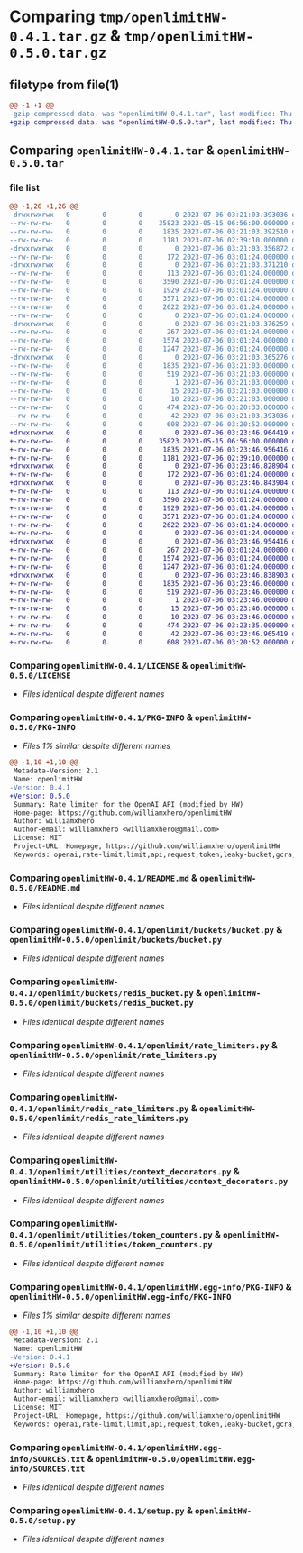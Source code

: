 # Comparing `tmp/openlimitHW-0.4.1.tar.gz` & `tmp/openlimitHW-0.5.0.tar.gz`

## filetype from file(1)

```diff
@@ -1 +1 @@
-gzip compressed data, was "openlimitHW-0.4.1.tar", last modified: Thu Jul  6 03:21:03 2023, max compression
+gzip compressed data, was "openlimitHW-0.5.0.tar", last modified: Thu Jul  6 03:23:46 2023, max compression
```

## Comparing `openlimitHW-0.4.1.tar` & `openlimitHW-0.5.0.tar`

### file list

```diff
@@ -1,26 +1,26 @@
-drwxrwxrwx   0        0        0        0 2023-07-06 03:21:03.393036 openlimitHW-0.4.1/
--rw-rw-rw-   0        0        0    35823 2023-05-15 06:56:00.000000 openlimitHW-0.4.1/LICENSE
--rw-rw-rw-   0        0        0     1835 2023-07-06 03:21:03.392510 openlimitHW-0.4.1/PKG-INFO
--rw-rw-rw-   0        0        0     1181 2023-07-06 02:39:10.000000 openlimitHW-0.4.1/README.md
-drwxrwxrwx   0        0        0        0 2023-07-06 03:21:03.356872 openlimitHW-0.4.1/openlimit/
--rw-rw-rw-   0        0        0      172 2023-07-06 03:01:24.000000 openlimitHW-0.4.1/openlimit/__init__.py
-drwxrwxrwx   0        0        0        0 2023-07-06 03:21:03.371210 openlimitHW-0.4.1/openlimit/buckets/
--rw-rw-rw-   0        0        0      113 2023-07-06 03:01:24.000000 openlimitHW-0.4.1/openlimit/buckets/__init__.py
--rw-rw-rw-   0        0        0     3590 2023-07-06 03:01:24.000000 openlimitHW-0.4.1/openlimit/buckets/bucket.py
--rw-rw-rw-   0        0        0     1929 2023-07-06 03:01:24.000000 openlimitHW-0.4.1/openlimit/buckets/redis_bucket.py
--rw-rw-rw-   0        0        0     3571 2023-07-06 03:01:24.000000 openlimitHW-0.4.1/openlimit/rate_limiters.py
--rw-rw-rw-   0        0        0     2622 2023-07-06 03:01:24.000000 openlimitHW-0.4.1/openlimit/redis_rate_limiters.py
--rw-rw-rw-   0        0        0        0 2023-07-06 03:01:24.000000 openlimitHW-0.4.1/openlimit/test.py
-drwxrwxrwx   0        0        0        0 2023-07-06 03:21:03.376259 openlimitHW-0.4.1/openlimit/utilities/
--rw-rw-rw-   0        0        0      267 2023-07-06 03:01:24.000000 openlimitHW-0.4.1/openlimit/utilities/__init__.py
--rw-rw-rw-   0        0        0     1574 2023-07-06 03:01:24.000000 openlimitHW-0.4.1/openlimit/utilities/context_decorators.py
--rw-rw-rw-   0        0        0     1247 2023-07-06 03:01:24.000000 openlimitHW-0.4.1/openlimit/utilities/token_counters.py
-drwxrwxrwx   0        0        0        0 2023-07-06 03:21:03.365276 openlimitHW-0.4.1/openlimitHW.egg-info/
--rw-rw-rw-   0        0        0     1835 2023-07-06 03:21:03.000000 openlimitHW-0.4.1/openlimitHW.egg-info/PKG-INFO
--rw-rw-rw-   0        0        0      519 2023-07-06 03:21:03.000000 openlimitHW-0.4.1/openlimitHW.egg-info/SOURCES.txt
--rw-rw-rw-   0        0        0        1 2023-07-06 03:21:03.000000 openlimitHW-0.4.1/openlimitHW.egg-info/dependency_links.txt
--rw-rw-rw-   0        0        0       15 2023-07-06 03:21:03.000000 openlimitHW-0.4.1/openlimitHW.egg-info/requires.txt
--rw-rw-rw-   0        0        0       10 2023-07-06 03:21:03.000000 openlimitHW-0.4.1/openlimitHW.egg-info/top_level.txt
--rw-rw-rw-   0        0        0      474 2023-07-06 03:20:33.000000 openlimitHW-0.4.1/pyproject.toml
--rw-rw-rw-   0        0        0       42 2023-07-06 03:21:03.393036 openlimitHW-0.4.1/setup.cfg
--rw-rw-rw-   0        0        0      608 2023-07-06 03:20:52.000000 openlimitHW-0.4.1/setup.py
+drwxrwxrwx   0        0        0        0 2023-07-06 03:23:46.964419 openlimitHW-0.5.0/
+-rw-rw-rw-   0        0        0    35823 2023-05-15 06:56:00.000000 openlimitHW-0.5.0/LICENSE
+-rw-rw-rw-   0        0        0     1835 2023-07-06 03:23:46.956416 openlimitHW-0.5.0/PKG-INFO
+-rw-rw-rw-   0        0        0     1181 2023-07-06 02:39:10.000000 openlimitHW-0.5.0/README.md
+drwxrwxrwx   0        0        0        0 2023-07-06 03:23:46.828904 openlimitHW-0.5.0/openlimit/
+-rw-rw-rw-   0        0        0      172 2023-07-06 03:01:24.000000 openlimitHW-0.5.0/openlimit/__init__.py
+drwxrwxrwx   0        0        0        0 2023-07-06 03:23:46.843904 openlimitHW-0.5.0/openlimit/buckets/
+-rw-rw-rw-   0        0        0      113 2023-07-06 03:01:24.000000 openlimitHW-0.5.0/openlimit/buckets/__init__.py
+-rw-rw-rw-   0        0        0     3590 2023-07-06 03:01:24.000000 openlimitHW-0.5.0/openlimit/buckets/bucket.py
+-rw-rw-rw-   0        0        0     1929 2023-07-06 03:01:24.000000 openlimitHW-0.5.0/openlimit/buckets/redis_bucket.py
+-rw-rw-rw-   0        0        0     3571 2023-07-06 03:01:24.000000 openlimitHW-0.5.0/openlimit/rate_limiters.py
+-rw-rw-rw-   0        0        0     2622 2023-07-06 03:01:24.000000 openlimitHW-0.5.0/openlimit/redis_rate_limiters.py
+-rw-rw-rw-   0        0        0        0 2023-07-06 03:01:24.000000 openlimitHW-0.5.0/openlimit/test.py
+drwxrwxrwx   0        0        0        0 2023-07-06 03:23:46.954416 openlimitHW-0.5.0/openlimit/utilities/
+-rw-rw-rw-   0        0        0      267 2023-07-06 03:01:24.000000 openlimitHW-0.5.0/openlimit/utilities/__init__.py
+-rw-rw-rw-   0        0        0     1574 2023-07-06 03:01:24.000000 openlimitHW-0.5.0/openlimit/utilities/context_decorators.py
+-rw-rw-rw-   0        0        0     1247 2023-07-06 03:01:24.000000 openlimitHW-0.5.0/openlimit/utilities/token_counters.py
+drwxrwxrwx   0        0        0        0 2023-07-06 03:23:46.838903 openlimitHW-0.5.0/openlimitHW.egg-info/
+-rw-rw-rw-   0        0        0     1835 2023-07-06 03:23:46.000000 openlimitHW-0.5.0/openlimitHW.egg-info/PKG-INFO
+-rw-rw-rw-   0        0        0      519 2023-07-06 03:23:46.000000 openlimitHW-0.5.0/openlimitHW.egg-info/SOURCES.txt
+-rw-rw-rw-   0        0        0        1 2023-07-06 03:23:46.000000 openlimitHW-0.5.0/openlimitHW.egg-info/dependency_links.txt
+-rw-rw-rw-   0        0        0       15 2023-07-06 03:23:46.000000 openlimitHW-0.5.0/openlimitHW.egg-info/requires.txt
+-rw-rw-rw-   0        0        0       10 2023-07-06 03:23:46.000000 openlimitHW-0.5.0/openlimitHW.egg-info/top_level.txt
+-rw-rw-rw-   0        0        0      474 2023-07-06 03:23:35.000000 openlimitHW-0.5.0/pyproject.toml
+-rw-rw-rw-   0        0        0       42 2023-07-06 03:23:46.965419 openlimitHW-0.5.0/setup.cfg
+-rw-rw-rw-   0        0        0      608 2023-07-06 03:20:52.000000 openlimitHW-0.5.0/setup.py
```

### Comparing `openlimitHW-0.4.1/LICENSE` & `openlimitHW-0.5.0/LICENSE`

 * *Files identical despite different names*

### Comparing `openlimitHW-0.4.1/PKG-INFO` & `openlimitHW-0.5.0/PKG-INFO`

 * *Files 1% similar despite different names*

```diff
@@ -1,10 +1,10 @@
 Metadata-Version: 2.1
 Name: openlimitHW
-Version: 0.4.1
+Version: 0.5.0
 Summary: Rate limiter for the OpenAI API (modified by HW)
 Home-page: https://github.com/williamxhero/openlimitHW
 Author: williamxhero
 Author-email: williamxhero <williamxhero@gmail.com>
 License: MIT
 Project-URL: Homepage, https://github.com/williamxhero/openlimitHW
 Keywords: openai,rate-limit,limit,api,request,token,leaky-bucket,gcra,redis,asyncio
```

### Comparing `openlimitHW-0.4.1/README.md` & `openlimitHW-0.5.0/README.md`

 * *Files identical despite different names*

### Comparing `openlimitHW-0.4.1/openlimit/buckets/bucket.py` & `openlimitHW-0.5.0/openlimit/buckets/bucket.py`

 * *Files identical despite different names*

### Comparing `openlimitHW-0.4.1/openlimit/buckets/redis_bucket.py` & `openlimitHW-0.5.0/openlimit/buckets/redis_bucket.py`

 * *Files identical despite different names*

### Comparing `openlimitHW-0.4.1/openlimit/rate_limiters.py` & `openlimitHW-0.5.0/openlimit/rate_limiters.py`

 * *Files identical despite different names*

### Comparing `openlimitHW-0.4.1/openlimit/redis_rate_limiters.py` & `openlimitHW-0.5.0/openlimit/redis_rate_limiters.py`

 * *Files identical despite different names*

### Comparing `openlimitHW-0.4.1/openlimit/utilities/context_decorators.py` & `openlimitHW-0.5.0/openlimit/utilities/context_decorators.py`

 * *Files identical despite different names*

### Comparing `openlimitHW-0.4.1/openlimit/utilities/token_counters.py` & `openlimitHW-0.5.0/openlimit/utilities/token_counters.py`

 * *Files identical despite different names*

### Comparing `openlimitHW-0.4.1/openlimitHW.egg-info/PKG-INFO` & `openlimitHW-0.5.0/openlimitHW.egg-info/PKG-INFO`

 * *Files 1% similar despite different names*

```diff
@@ -1,10 +1,10 @@
 Metadata-Version: 2.1
 Name: openlimitHW
-Version: 0.4.1
+Version: 0.5.0
 Summary: Rate limiter for the OpenAI API (modified by HW)
 Home-page: https://github.com/williamxhero/openlimitHW
 Author: williamxhero
 Author-email: williamxhero <williamxhero@gmail.com>
 License: MIT
 Project-URL: Homepage, https://github.com/williamxhero/openlimitHW
 Keywords: openai,rate-limit,limit,api,request,token,leaky-bucket,gcra,redis,asyncio
```

### Comparing `openlimitHW-0.4.1/openlimitHW.egg-info/SOURCES.txt` & `openlimitHW-0.5.0/openlimitHW.egg-info/SOURCES.txt`

 * *Files identical despite different names*

### Comparing `openlimitHW-0.4.1/setup.py` & `openlimitHW-0.5.0/setup.py`

 * *Files identical despite different names*


